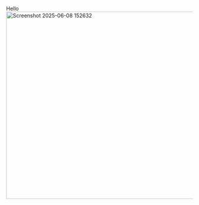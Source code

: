 Hello
<img width="1321" height="507" alt="Screenshot 2025-06-08 152632" src="https://github.com/user-attachments/assets/de117a8d-085a-4ecd-a44f-69992fe255c0" />
